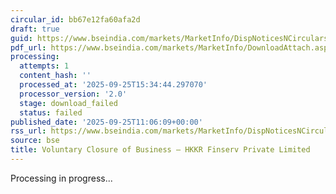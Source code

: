 ```yaml
---
circular_id: bb67e12fa60afa2d
draft: true
guid: https://www.bseindia.com/markets/MarketInfo/DispNoticesNCirculars.aspx?Noticeid={625EAF25-022E-4B83-9C7F-CAF7BE9E3B87}&noticeno=20250925-14&dt=09/25/2025&icount=14&totcount=59&flag=0
pdf_url: https://www.bseindia.com/markets/MarketInfo/DownloadAttach.aspx?id=20250925-14&attachedId=
processing:
  attempts: 1
  content_hash: ''
  processed_at: '2025-09-25T15:34:44.297070'
  processor_version: '2.0'
  stage: download_failed
  status: failed
published_date: '2025-09-25T11:06:09+00:00'
rss_url: https://www.bseindia.com/markets/MarketInfo/DispNoticesNCirculars.aspx?Noticeid={625EAF25-022E-4B83-9C7F-CAF7BE9E3B87}&noticeno=20250925-14&dt=09/25/2025&icount=14&totcount=59&flag=0
source: bse
title: Voluntary Closure of Business – HKKR Finserv Private Limited
---
```


Processing in progress...